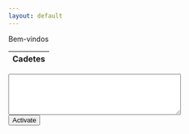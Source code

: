 ```yaml
---
layout: default
---
```


Bem-vindos

<table>
  <thead>
    <tr><th>Cadetes</th></tr>
  </thead>
  <tbody id="table">
  </tbody>
</table>

<div>
  <div><textarea id="entries" cols="40" rows="5"></textarea></div>
  <div><input type="button" value="Activate" onclick="activate()" /></div>
</div>

<script language="javascript">

function shuffle(list) {
    for (var i = list.length - 1; i > 0; i--) {
        var index = Math.floor(Math.random() * (i + 1));
        var temp = list[i];
        list[i] = list[index];
        list[index] = temp;
    }
}

function activate() {
    var maxEntries = 16;
    var table = document.getElementById('table');
    var entries = document.getElementById('entries');
    var list = entries.value.split('\n').filter(Boolean);
    entries.parentNode.parentNode.style.display = 'none';
    shuffle(list);
    for (var i = 0; i < Math.min(list.length, maxEntries); i++) {
        var row = table.insertRow(table.rows.length);
        var cell = row.insertCell(0);
        cell.innerHTML = list[i];
    }
}

</script>